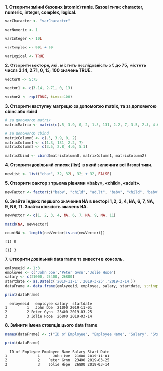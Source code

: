 **1. Створити змінні базових (atomic) типів. Базові типи: character, numeric, integer, complex, logical.**
``` r
varCharacter <- "varCharacter"

varNumeric <- 1

varInteger <- 10L

varComplex <- 99i + 99

varLogical <- TRUE
```

**2. Створити вектори, які: містить послідовність з 5 до 75; містить числа 3.14, 2.71, 0, 13; 100 значень TRUE.**
``` r
vector0 <- 5:75

vector1 <- c(3.14, 2.71, 0, 13)

vector2 <- rep(TRUE, times=100)
```

**3. Створити наступну матрицю за допомогою matrix, та за допомогою cbind або rbind**
``` r
# за допомогою matrix
matrixMatrix <- matrix(c(.5, 3.9, 0, 2, 1.3, 131, 2.2, 7, 3.5, 2.8, 4.6, 5.1), nrow=4, ncol=3)

# за допомогою cbind
matrixColumn0 <- c(.5, 3.9, 0, 2)
matrixColumn1 <- c(1.3, 131, 2.2, 7)
matrixColumn2 <- c(3.5, 2.8, 4.6, 5.1)

matrixCbind <- cbind(matrixColumn0, matrixColumn1, matrixColumn2)
```

**4. Створити довільний список (list), в який включити всі базові типи.**
``` r
newList <- list("char", 32, 32L, 32i + 32, FALSE)
```

**5. Створити фактор з трьома рівнями «baby», «child», «adult».**
``` r
newFactor <- factor(c("baby", "child", "adult", "baby", "child", "baby", "child", "adult", "adult"), levels = c("baby", "child", "adult"))
```

**6. Знайти індекс першого значення NA в векторі 1, 2, 3, 4, NA, 6, 7, NA, 9, NA, 11. Знайти кількість значень NA.**
``` r
newVector <- c(1, 2, 3, 4, NA, 6, 7, NA, 9, NA, 11)

match(NA, newVector)

countNA <- length(newVector[is.na(newVector)])
```
```
[1] 5

[1] 3
```

**7. Створити довільний data frame та вивести в консоль.**
``` r
emloyeeid <- 1:3
employee <- c('John Doe','Peter Gynn','Jolie Hope')
salary <- c(21000, 23400, 26800)
startdate <- as.Date(c('2019-11-1','2019-3-25','2019-3-14'))
dataFrame <- data.frame(emloyeeid, employee, salary, startdate, stringsAsFactors = FALSE)

print(dataFrame)
```
```
  emloyeeid   employee salary  startdate
1         1   John Doe  21000 2019-11-01
2         2 Peter Gynn  23400 2019-03-25
3         3 Jolie Hope  26800 2019-03-14
```

**8. Змінити імена стовпців цього data frame.**
``` r
names(dataFrame) <- c("ID of Employee", "Employee Name", "Salary", "Start Date")

print(dataFrame)
```
```
  ID of Employee Employee Name Salary Start Date
1              1      John Doe  21000 2019-11-01
2              2    Peter Gynn  23400 2019-03-25
3              3    Jolie Hope  26800 2019-03-14
```
